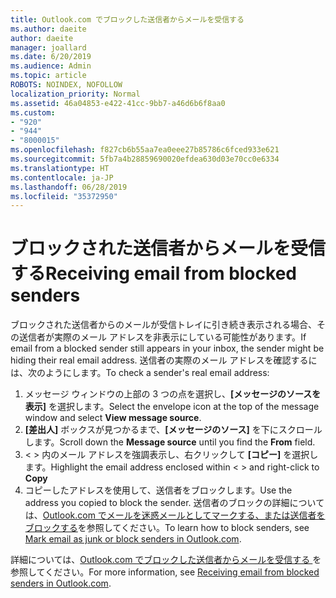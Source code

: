 ```yaml
---
title: Outlook.com でブロックした送信者からメールを受信する
ms.author: daeite
author: daeite
manager: joallard
ms.date: 6/20/2019
ms.audience: Admin
ms.topic: article
ROBOTS: NOINDEX, NOFOLLOW
localization_priority: Normal
ms.assetid: 46a04853-e422-41cc-9bb7-a46d6b6f8aa0
ms.custom:
- "920"
- "944"
- "8000015"
ms.openlocfilehash: f827cb6b55aa7ea0eee27b85786c6fced933e621
ms.sourcegitcommit: 5fb7a4b28859690020efdea630d03e70cc0e6334
ms.translationtype: HT
ms.contentlocale: ja-JP
ms.lasthandoff: 06/28/2019
ms.locfileid: "35372950"
---
```

# <a name="receiving-email-from-blocked-senders"></a><span data-ttu-id="029b4-102">ブロックされた送信者からメールを受信する</span><span class="sxs-lookup"><span data-stu-id="029b4-102">Receiving email from blocked senders</span></span>

<span data-ttu-id="029b4-103">ブロックされた送信者からのメールが受信トレイに引き続き表示される場合、その送信者が実際のメール アドレスを非表示にしている可能性があります。</span><span class="sxs-lookup"><span data-stu-id="029b4-103">If email from a blocked sender still appears in your inbox, the sender might be hiding their real email address.</span></span> <span data-ttu-id="029b4-104">送信者の実際のメール アドレスを確認するには、次のようにします。</span><span class="sxs-lookup"><span data-stu-id="029b4-104">To check a sender's real email address:</span></span>
  
1. <span data-ttu-id="029b4-105">メッセージ ウィンドウの上部の 3 つの点を選択し、**[メッセージのソースを表示]** を選択します。</span><span class="sxs-lookup"><span data-stu-id="029b4-105">Select the envelope icon at the top of the message window and select **View message source**.</span></span>
2. <span data-ttu-id="029b4-106">**[差出人]** ボックスが見つかるまで、**[メッセージのソース]** を下にスクロールします。</span><span class="sxs-lookup"><span data-stu-id="029b4-106">Scroll down the **Message source** until you find the **From** field.</span></span>
3. <span data-ttu-id="029b4-107">\< \> 内のメール アドレスを強調表示し、右クリックして **[コピー]** を選択します。</span><span class="sxs-lookup"><span data-stu-id="029b4-107">Highlight the email address enclosed within \< \> and right-click to **Copy**</span></span>
4. <span data-ttu-id="029b4-108">コピーしたアドレスを使用して、送信者をブロックします。</span><span class="sxs-lookup"><span data-stu-id="029b4-108">Use the address you copied to block the sender.</span></span> <span data-ttu-id="029b4-109">送信者のブロックの詳細については、[Outlook.com でメールを迷惑メールとしてマークする、または送信者をブロックする](https://support.office.com/article/a3ece97b-82f8-4a5e-9ac3-e92fa6427ae4?wt.mc_id=Office_Outlook_com_Alchemy)を参照してください。</span><span class="sxs-lookup"><span data-stu-id="029b4-109">To learn how to block senders, see [Mark email as junk or block senders in Outlook.com](https://support.office.com/article/a3ece97b-82f8-4a5e-9ac3-e92fa6427ae4?wt.mc_id=Office_Outlook_com_Alchemy).</span></span>

<span data-ttu-id="029b4-110">詳細については、[Outlook.com でブロックした送信者からメールを受信する ](https://support.office.com/article/265923a0-b52c-4157-92c8-370385215da1?wt.mc_id=Office_Outlook_com_Alchemy)を参照してください。</span><span class="sxs-lookup"><span data-stu-id="029b4-110">For more information, see [Receiving email from blocked senders in Outlook.com](https://support.office.com/article/265923a0-b52c-4157-92c8-370385215da1?wt.mc_id=Office_Outlook_com_Alchemy).</span></span>